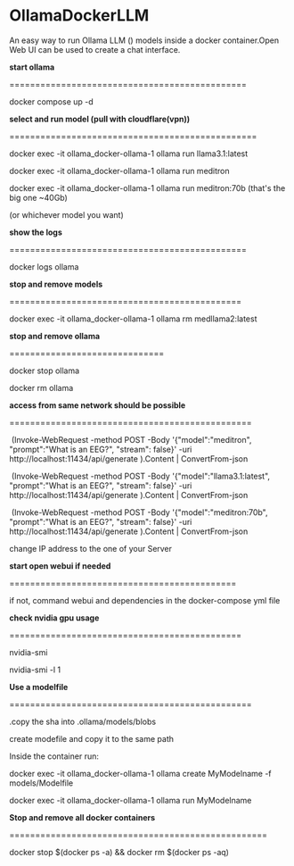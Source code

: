 # OllamaDockerLLM
An easy way to run Ollama LLM () models inside a docker container.Open Web UI can be used to create a chat interface.

**start ollama**

==============================================

docker compose up -d



**select and run model (pull with cloudflare(vpn))**

================================================

docker exec -it ollama\_docker-ollama-1 ollama run llama3.1:latest

docker exec -it ollama\_docker-ollama-1 ollama run meditron

docker exec -it ollama\_docker-ollama-1 ollama run meditron:70b   (that's the big one ~40Gb)



(or whichever model you want)



**show the logs**

==============================================

docker logs ollama



**stop and remove models**

=============================================

docker exec -it ollama\_docker-ollama-1 ollama rm medllama2:latest





**stop and remove ollama**

==============================

docker stop ollama

docker rm ollama





**access from same network should be possible**

=============================================== 



&nbsp;(Invoke-WebRequest -method POST -Body '{"model":"meditron", "prompt":"What is an EEG?", "stream": false}' -uri http://localhost:11434/api/generate ).Content | ConvertFrom-json



&nbsp;(Invoke-WebRequest -method POST -Body '{"model":"llama3.1:latest", "prompt":"What is an EEG?", "stream": false}' -uri http://localhost:11434/api/generate ).Content | ConvertFrom-json



&nbsp;(Invoke-WebRequest -method POST -Body '{"model":"meditron:70b", "prompt":"What is an EEG?", "stream": false}' -uri http://localhost:11434/api/generate ).Content | ConvertFrom-json



change IP address to the one of your Server





**start open webui if needed**

============================================



if not, command webui and dependencies in the docker-compose yml file









**check nvidia gpu usage**

=============================================

nvidia-smi

nvidia-smi -l 1







**Use a modelfile**

===============================================

.copy the sha into .ollama/models/blobs

create modefile and copy it to the same path



Inside the container run:

docker exec -it ollama\_docker-ollama-1 ollama create  MyModelname -f models/Modelfile



docker exec -it ollama\_docker-ollama-1 ollama run MyModelname









**Stop and remove all docker containers**

==================================================

docker stop $(docker ps -a) \&\& docker rm $(docker ps -aq)





